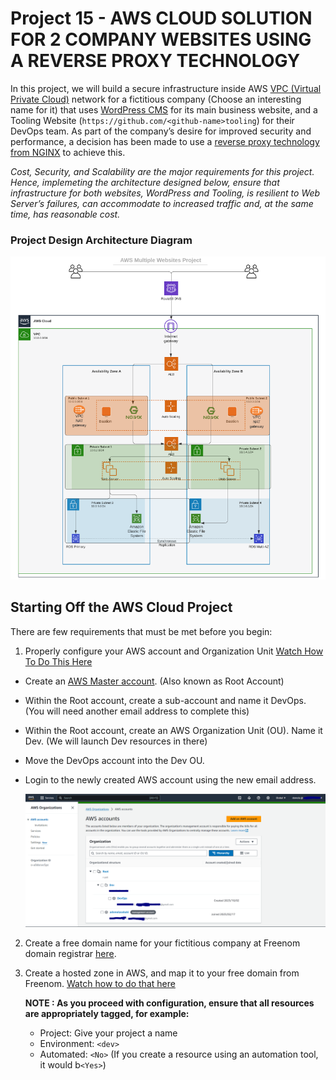 # Project 15 - AWS CLOUD SOLUTION FOR 2 COMPANY WEBSITES USING A REVERSE PROXY TECHNOLOGY

In this project, we will build a secure infrastructure inside AWS [VPC (Virtual Private Cloud)](https://en.wikipedia.org/wiki/Amazon_Virtual_Private_Cloud) network for a fictitious company (Choose an interesting name for it) that uses [WordPress CMS](https://wordpress.com/) for its main business website, and a Tooling Website (`https://github.com/<github-name>tooling`) for their DevOps team. As part of the company’s desire for improved security and performance, a decision has been made to use a [reverse proxy technology from NGINX](https://docs.nginx.com/nginx/admin-guide/web-server/reverse-proxy/) to achieve this.

*Cost, Security, and Scalability are the major requirements for this project. Hence, implemeting the architecture designed below, ensure that infrastructure for both websites, WordPress and Tooling, is resilient to Web Server’s failures, can accommodate to increased traffic and, at the same time, has reasonable cost.*

### Project Design Architecture Diagram

![project15_architecture](./project15_images//prj_15_design_architecture_diagram.PNG)

## Starting Off the AWS Cloud Project
There are few requirements that must be met before you begin:

1. Properly configure your AWS account and Organization Unit [Watch How To Do This Here](https://www.youtube.com/watch?v=9PQYCc_20-Q&feature=youtu.be)
  - Create an [AWS Master account](https://aws.amazon.com/free/?all-free-tier.sort-by=item.additionalFields.SortRank&all-free-tier.sort-order=asc&awsf.Free%20Tier%20Types=*all&awsf.Free%20Tier%20Categories=*all). (Also known as Root Account)
 - Within the Root account, create a sub-account and name it DevOps. (You will need another email address to complete this)
 - Within the Root account, create an AWS Organization Unit (OU). Name it Dev. (We will launch Dev resources in there)
 - Move the DevOps account into the Dev OU.
 - Login to the newly created AWS account using the new email address.

    ![aws_org](./project15_images//aws_organisation.PNG)

2. Create a free domain name for your fictitious company at Freenom domain registrar [here](https://www.freenom.com/en/index.html?lang=en).

3. Create a hosted zone in AWS, and map it to your free domain from Freenom. [Watch how to do that here](https://www.youtube.com/watch?v=IjcHp94Hq8A)

    **NOTE : As you proceed with configuration, ensure that all resources are appropriately tagged, for example:**

    - Project: Give your project a name
    - Environment: `<dev>`
    - Automated: `<No>` (If you create a resource using an automation tool, it would b`<Yes>`)